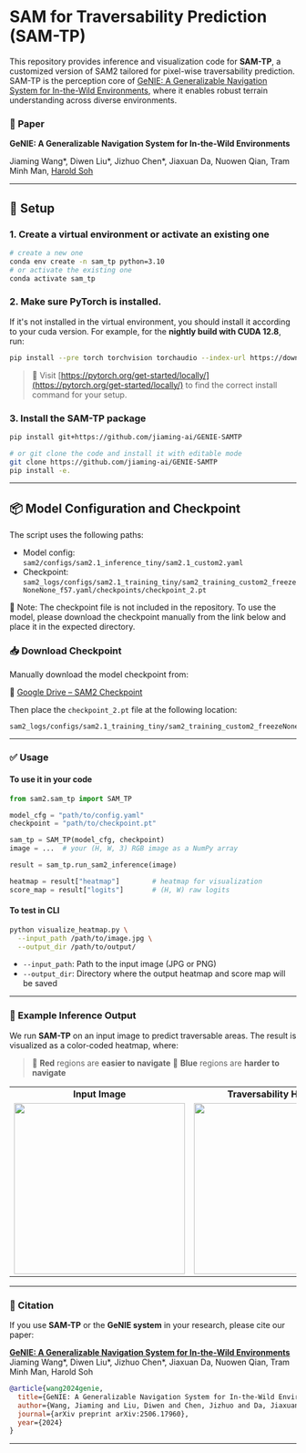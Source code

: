 # SAM for Traversability Prediction (SAM-TP)

This repository provides inference and visualization code for **SAM-TP**, a customized version of SAM2 tailored for pixel-wise traversability prediction. SAM-TP is the perception core of [GeNIE: A Generalizable Navigation System for In-the-Wild Environments](https://arxiv.org/abs/2506.17960), where it enables robust terrain understanding across diverse environments.


### 📄 Paper

**GeNIE: A Generalizable Navigation System for In-the-Wild Environments**

Jiaming Wang*, Diwen Liu*, Jizhuo Chen*, Jiaxuan Da, Nuowen Qian, Tram Minh Man, [Harold Soh](https://haroldsoh.com/)

---

## 🔧 Setup

### 1. Create a virtual environment or activate an existing one

```bash
# create a new one
conda env create -n sam_tp python=3.10
# or activate the existing one
conda activate sam_tp
```

### 2. Make sure PyTorch is installed.
If it's not installed in the virtual environment, you should install it according to your cuda version.
For example, for the **nightly build with CUDA 12.8**, run:

```bash
pip install --pre torch torchvision torchaudio --index-url https://download.pytorch.org/whl/nightly/cu128
```

> 🔗 Visit [https://pytorch.org/get-started/locally/](https://pytorch.org/get-started/locally/) to find the correct install command for your setup.

### 3. Install the SAM-TP package

```bash
pip install git+https://github.com/jiaming-ai/GENIE-SAMTP

# or git clone the code and install it with editable mode
git clone https://github.com/jiaming-ai/GENIE-SAMTP
pip install -e.
```

---

## 📦 Model Configuration and Checkpoint

The script uses the following paths:

* Model config:
  `sam2/configs/sam2.1_inference_tiny/sam2.1_custom2.yaml`
* Checkpoint:
  `sam2_logs/configs/sam2.1_training_tiny/sam2_training_custom2_freezeNoneNone_f57.yaml/checkpoints/checkpoint_2.pt`
  
🔔 Note: The checkpoint file is not included in the repository.
To use the model, please download the checkpoint manually from the link below and place it in the expected directory.

### 📥 Download Checkpoint

Manually download the model checkpoint from:

🔗 [Google Drive – SAM2 Checkpoint](https://drive.google.com/drive/folders/190yHH-TcfQVoByZeB1809sPIR62CsBD1?dmr=1&ec=wgc-drive-hero-goto)

Then place the `checkpoint_2.pt` file at the following location:

```
sam2_logs/configs/sam2.1_training_tiny/sam2_training_custom2_freezeNoneNone_f57.yaml/checkpoints/checkpoint_2.pt
```

---

### ✅ Usage

#### To use it in your code
```python
from sam2.sam_tp import SAM_TP

model_cfg = "path/to/config.yaml"
checkpoint = "path/to/checkpoint.pt"

sam_tp = SAM_TP(model_cfg, checkpoint)
image = ...  # your (H, W, 3) RGB image as a NumPy array

result = sam_tp.run_sam2_inference(image)

heatmap = result["heatmap"]        # heatmap for visualization
score_map = result["logits"]       # (H, W) raw logits
```

#### To test in CLI

```bash
python visualize_heatmap.py \
  --input_path /path/to/image.jpg \
  --output_dir /path/to/output/
```

* `--input_path`: Path to the input image (JPG or PNG)
* `--output_dir`: Directory where the output heatmap and score map will be saved

---

### 🧪 Example Inference Output

We run **SAM-TP** on an input image to predict traversable areas. The result is visualized as a color-coded heatmap, where:

> 🔴 **Red** regions are **easier to navigate**
> 🔵 **Blue** regions are **harder to navigate**

<div align="center">

<table>
  <tr>
    <td align="center"><strong>Input Image</strong></td>
    <td align="center"><strong>Traversability Heatmap</strong></td>
  </tr>
  <tr>
    <td><img src="example/0001.jpeg" width="300"></td>
    <td><img src="example/heatmap.jpg" width="300"></td>
  </tr>
</table>

</div>

---


### 🔖 Citation

If you use **SAM-TP** or the **GeNIE system** in your research, please cite our paper:

**[GeNIE: A Generalizable Navigation System for In-the-Wild Environments](https://arxiv.org/abs/2506.17960)**
Jiaming Wang\*, Diwen Liu\*, Jizhuo Chen\*, Jiaxuan Da, Nuowen Qian, Tram Minh Man, Harold Soh

```bibtex
@article{wang2024genie,
  title={GeNIE: A Generalizable Navigation System for In-the-Wild Environments},
  author={Wang, Jiaming and Liu, Diwen and Chen, Jizhuo and Da, Jiaxuan and Qian, Nuowen and Man, Tram Minh and Soh, Harold},
  journal={arXiv preprint arXiv:2506.17960},
  year={2024}
}
```


---
